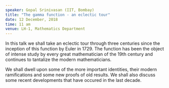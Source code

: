 ```yaml
---
speaker: Gopal Srinivasan (IIT, Bombay)
title: "The gamma function - an eclectic tour"
date: 12 December, 2018
time: 11 am
venue: LH-1, Mathematics Department
---
```


In this talk we shall take an eclectic tour
through three centuries since the inception of
this function by Euler in 1729. The function
has been the object of intense study by every
great mathematician of the 19th century and
continues to tantalize the modern mathematicians.

We shall dwell upon some of the more important
identities, their modern ramifications and some
new proofs of old results. We shall also discuss
some recent developments that have occured in
the last decade.
